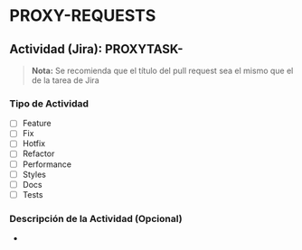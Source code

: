 # PROXY-REQUESTS

## Actividad (Jira): PROXYTASK-
> **Nota:** Se recomienda que el título del pull request sea el mismo que el de la tarea de Jira

### Tipo de Actividad 
- [ ] Feature
- [ ] Fix
- [ ] Hotfix
- [ ] Refactor
- [ ] Performance
- [ ] Styles
- [ ] Docs
- [ ] Tests

### Descripción de la Actividad (Opcional) 
- 
